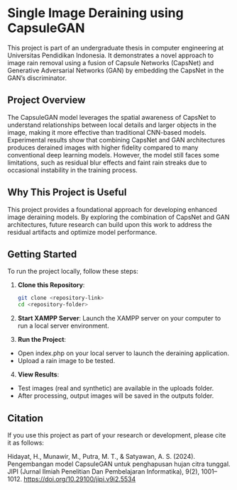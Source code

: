 # Single Image Deraining using CapsuleGAN

This project is part of an undergraduate thesis in computer engineering at Universitas Pendidikan Indonesia. It demonstrates a novel approach to image rain removal using a fusion of Capsule Networks (CapsNet) and Generative Adversarial Networks (GAN) by embedding the CapsNet in the GAN’s discriminator.

## Project Overview

The CapsuleGAN model leverages the spatial awareness of CapsNet to understand relationships between local details and larger objects in the image, making it more effective than traditional CNN-based models. Experimental results show that combining CapsNet and GAN architectures produces derained images with higher fidelity compared to many conventional deep learning models. However, the model still faces some limitations, such as residual blur effects and faint rain streaks due to occasional instability in the training process.

## Why This Project is Useful

This project provides a foundational approach for developing enhanced image deraining models. By exploring the combination of CapsNet and GAN architectures, future research can build upon this work to address the residual artifacts and optimize model performance.

## Getting Started

To run the project locally, follow these steps:

1. **Clone this Repository**:
   ```bash
   git clone <repository-link>
   cd <repository-folder>
2. **Start XAMPP Server**:
Launch the XAMPP server on your computer to run a local server environment.

3. **Run the Project**:
- Open index.php on your local server to launch the deraining application.
- Upload a rain image to be tested.

4. **View Results**:
- Test images (real and synthetic) are available in the uploads folder.
- After processing, output images will be saved in the outputs folder.

## Citation
If you use this project as part of your research or development, please cite it as follows:

Hidayat, H., Munawir, M., Putra, M. T., & Satyawan, A. S. (2024). Pengembangan model CapsuleGAN untuk penghapusan hujan citra tunggal. JIPI (Jurnal Ilmiah Penelitian Dan Pembelajaran Informatika), 9(2), 1001–1012. https://doi.org/10.29100/jipi.v9i2.5534
